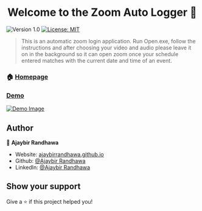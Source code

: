 <h1 align="center">Welcome to the Zoom Auto Logger 👋</h1>
<p>
  <img alt="Version 1.0" src="https://img.shields.io/badge/version-0.1.0-blue.svg?cacheSeconds=2592000" />
  <a href="#" target="_blank">
    <img alt="License: MIT" src="https://img.shields.io/badge/License-None-yellow.svg" />
  </a>
</p>

> This is an automatic zoom login application. Run Open.exe, follow the instructions and after choosing your video and audio please leave it on in the background so it can open zoom once your schedule entered matches with the current date and time of an event.

### 🏠 [Homepage](https://github.com/AjaybirRandhawa/Zoom-Login)
### [Demo](https://youtu.be/A04ZxpL4R_Q)
[![Demo Image](http://img.youtube.com/vi/A04ZxpL4R_Q/0.jpg)](https://studio.youtube.com/video/A04ZxpL4R_Q/edit "Zoom Auto Login")
## Author

👤 **Ajaybir Randhawa**

* Website: [ajaybirrandhawa.github.io](https://ajaybirrandhawa.github.io/)
* Github: [@Ajaybir Randhawa](https://github.com/AjaybirRandhawa)
* LinkedIn: [@Ajaybir Randhawa](https://linkedin.com/in/AjaybirRandhawa)

## Show your support

Give a ⭐️ if this project helped you!
